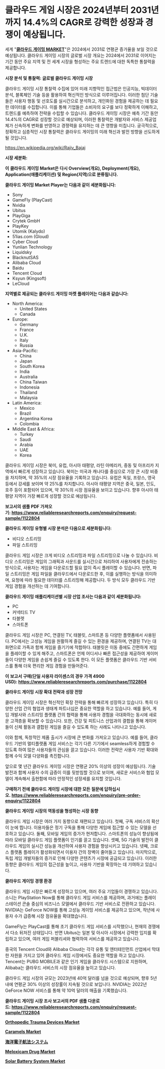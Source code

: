 <p><h1>클라우드 게임 시장은 2024년부터 2031년까지 14.4%의 CAGR로 강력한 성장과 경쟁이 예상됩니다.</h1></p><p>세계 "<strong><a href="https://www.reliableresearchreports.com/cloud-gaming-r1122804?utm_campaign=106&utm_medium=8&utm_source=Github&utm_content=ia&utm_term=21112024&utm_id=cloud-gaming">클라우드 게이밍 MARKET</a></strong>"은 2024에서 2031로 연평균 증가율을 보일 것으로 예상됩니다. 클라우드 게이밍 시장의 글로벌 시장 개요는 2024에서 2031로 이어지는 기간 동안 주요 지역 및 전 세계 시장을 형성하는 주요 트렌드에 대한 독특한 통찰력을 제공합니다.</p>
<p><strong>시장 분석 및 통찰력: 글로벌 클라우드 게이밍 시장</strong></p>
<p><p>클라우드 게이밍 시장 통찰력 수집에 있어 미래 지향적인 접근법은 인공지능, 빅데이터 분석, 블록체인 기술 등을 활용하여 혁신적인 방식으로 이루어집니다. 이러한 첨단 기술들은 사용자 행동 및 선호도를 실시간으로 분석하고, 개인화된 경험을 제공하는 데 필요한 데이터를 수집합니다. 이를 통해 기업들은 소비자의 요구를 보다 정확하게 이해하고, 트렌드를 예측하여 전략을 수립할 수 있습니다. 클라우드 게이밍 시장은 예측 기간 동안 14.4%의 CAGR로 성장할 것으로 예상되며, 이러한 통찰력은 개발자와 서비스 제공업체가 신속하게 변화를 반영하고 경쟁력을 유지하는 데 큰 영향을 미칩니다. 궁극적으로, 정확하고 심층적인 시장 통찰력은 클라우드 게이밍의 미래 혁신과 발전 방향을 선도하게 될 것입니다.</p></p>
<p><a href="%7CAUTHORITHY_DOMAIN_URL%7C?utm_campaign=106&utm_medium=8&utm_source=Github&utm_content=ia&utm_term=21112024&utm_id=cloud-gaming">https://en.wikipedia.org/wiki/Rajiv_Bajaj</a></p>
<p><strong>시장 세분화:</strong></p>
<p><strong>이 클라우드 게이밍 Market은 다시 Overview(개요), Deployment(개요), Application(애플리케이션) 및 Region(지역)으로 분류됩니다.</strong></p>
<p><strong>클라우드 게이밍 Market Player는 다음과 같이 세분화됩니다:</strong></p>
<p><ul><li>Sony</li><li>GameFly (PlayCast)</li><li>Nvidia</li><li>Ubitus</li><li>PlayGiga</li><li>Crytek GmbH</li><li>PlayKey</li><li>Utomik (Kalydo)</li><li>51ias.com (Gloud)</li><li>Cyber Cloud</li><li>Yunlian Technology</li><li>Liquidsky</li><li>BlacknutSAS</li><li>Alibaba Cloud</li><li>Baidu</li><li>Tencent Cloud</li><li>Ksyun (Kingsoft)</li><li>LeCloud</li></ul></p>
<p><strong>지역별로 제공되는 클라우드 게이밍 마켓 플레이어는 다음과 같습니다:</strong></p>
<p><ul>
    <li>
        North America:
        <ul>
            <li>United States</li>
            <li>Canada</li>
        </ul>
    </li>
    <li>
        Europe:
        <ul>
            <li>Germany</li>
            <li>France</li>
            <li>U.K.</li>
            <li>Italy</li>
            <li>Russia</li>
        </ul>
    </li>
    <li>
        Asia-Pacific:
        <ul>
            <li>China</li>
            <li>Japan</li>
            <li>South Korea</li>
            <li>India</li>
            <li>Australia</li>
            <li>China Taiwan</li>
            <li>Indonesia</li>
            <li>Thailand</li>
            <li>Malaysia</li>
        </ul>
    </li>
    <li>
        Latin America:
        <ul>
            <li>Mexico</li>
            <li>Brazil</li>
            <li>Argentina Korea</li>
            <li>Colombia</li>
        </ul>
    </li>
    <li>
        Middle East & Africa:
        <ul>
            <li>Turkey</li>
            <li>Saudi</li>
            <li>Arabia</li>
            <li>UAE</li>
            <li>Korea</li>
        </ul>
    </li>
    </ul></p>
<p><p>클라우드 게이밍 시장은 북미, 유럽, 아시아 태평양, 라틴 아메리카, 중동 및 아프리카 지역에서 빠르게 성장하고 있습니다. 북미는 미국과 캐나다를 중심으로 가장 큰 시장 비중을 차지하며, 약 35%의 시장 점유율을 기록하고 있습니다. 유럽은 독일, 프랑스, 영국 등에서 강세를 보이며 약 25%를 차지합니다. 아시아 태평양 지역은 중국, 일본, 인도, 호주 등이 포함되어 있으며, 약 30%의 시장 점유율을 보이고 있습니다. 향후 아시아 태평양 지역이 가장 빠르게 성장할 것으로 예상됩니다.</p></p>
<p><strong>보고서의 샘플 PDF 가져오기:&nbsp;<a href="https://www.reliableresearchreports.com/enquiry/request-sample/1122804?utm_campaign=106&utm_medium=8&utm_source=Github&utm_content=ia&utm_term=21112024&utm_id=cloud-gaming">https://www.reliableresearchreports.com/enquiry/request-sample/1122804</a></strong></p>
<p><strong>클라우드 게이밍 유형별 시장 분석은 다음으로 세분화됩니다:</strong></p>
<p><ul><li>비디오 스트리밍</li><li>파일 스트리밍</li></ul></p>
<p><p>클라우드 게임 시장은 크게 비디오 스트리밍과 파일 스트리밍으로 나눌 수 있습니다. 비디오 스트리밍은 게임의 그래픽과 사운드를 실시간으로 처리하여 사용자에게 전송하는 방식으로, 사용자는 게임을 다운로드할 필요 없이 즉시 플레이할 수 있습니다. 반면, 파일 스트리밍은 게임 파일을 클라우드에서 다운로드한 후, 이를 실행하는 방식을 의미하며, 요청에 따라 필요한 데이터를 스트리밍해 제공합니다. 두 방식 모두 클라우드 기반 게임 경험을 개선하는 데 기여합니다.</p></p>
<p><strong>클라우드 게이밍 애플리케이션별 시장 산업 조사는 다음과 같이 세분화됩니다:</strong></p>
<p><ul><li>PC</li><li>커넥티드 TV</li><li>타블렛</li><li>스마트폰</li></ul></p>
<p><p>클라우드 게임 시장은 PC, 연결된 TV, 태블릿, 스마트폰 등 다양한 플랫폼에서 사용된다. PC에서는 고성능 게임을 원활하게 즐길 수 있는 환경을 제공하며, 연결된 TV는 대화면으로 가족과 함께 게임을 즐기기에 적합하다. 태블릿은 이동 중에도 간편하게 게임을 플레이할 수 있게 해주고, 스마트폰은 언제 어디서나 빠른 접근성을 제공하여 게이머들이 다양한 게임을 손쉽게 즐길 수 있도록 한다. 이 모든 플랫폼은 클라우드 기반 서비스를 통해 더욱 편리한 게임 경험을 만들어준다.</p></p>
<p><strong>이 보고서 구매(단일 사용자 라이센스의 경우 가격 4900 USD):&nbsp;<a href="https://www.reliableresearchreports.com/purchase/1122804?utm_campaign=106&utm_medium=8&utm_source=Github&utm_content=ia&utm_term=21112024&utm_id=cloud-gaming">https://www.reliableresearchreports.com/purchase/1122804</a></strong></p>
<p><strong>클라우드 게이밍 시장 확대 전략과 성장 전망</strong></p>
<p><p>클라우드 게이밍 시장은 혁신적인 확장 전략을 통해 빠르게 성장하고 있습니다. 특히 다양한 산업 간의 협업과 생태계 파트너십은 중요한 역할을 하고 있습니다. 예를 들어, 게임 개발사와 스트리밍 플랫폼 간의 협력을 통해 사용자 경험을 극대화하는 동시에 새로운 고객층을 확보할 수 있습니다. 또한, 건강 및 피트니스 산업과의 결합을 통해 게이머들이 신체 활동과 결합된 게임을 즐길 수 있도록 하는 사례도 나타나고 있습니다.</p><p>이와 함께, 독창적인 제품 출시가 시장에 큰 변화를 가져오고 있습니다. 예를 들어, 클라우드 기반의 멀티플랫폼 게임 서비스는 각기 다른 기기에서 seamless하게 경험할 수 있도록 하여 많은 사용자들의 관심을 끌고 있습니다. 이러한 전략은 사용자 기반 확대와 함께 수익 모델 다양화를 촉진합니다.</p><p>앞으로 몇 년간 클라우드 게이밍 시장은 연평균 20% 이상의 성장이 예상됩니다. 기술 발전과 함께 사용자 수의 급증이 이를 뒷받침할 것으로 보이며, 새로운 서비스와 협업 모델이 계속해서 출현함에 따라 안정적인 성장세를 유지할 것입니다.</p></p>
<p><strong>구매하기 전에 클라우드 게이밍 시장에 대한 모든 질문에 답하십시오.&nbsp;<a href="https://www.reliableresearchreports.com/enquiry/pre-order-enquiry/1122804?utm_campaign=106&utm_medium=8&utm_source=Github&utm_content=ia&utm_term=21112024&utm_id=cloud-gaming">https://www.reliableresearchreports.com/enquiry/pre-order-enquiry/1122804</a></strong><strong></strong></p>
<p><strong>클라우드 게이밍 시장의 역동성을 형성하는 시장 동향</strong></p>
<p><p>클라우드 게임 시장은 여러 가지 동향으로 재편되고 있습니다. 첫째, 구독 서비스의 확산이 눈에 띕니다. 이용자들은 정기 구독을 통해 다양한 게임에 접근할 수 있는 모델을 선호하고 있습니다. 둘째, 모바일 게임의 증가가 현저합니다. 스마트폰의 성능이 향상됨에 따라 모바일 클라우드 게임 플랫폼이 인기를 끌고 있습니다. 셋째, 5G 기술의 발전이 클라우드 게임의 실시간 성능을 개선하여 사용자 경험을 향상시키고 있습니다. 넷째, 크로스 플랫폼 플레이가 활성화되면서 이용자 간의 장벽이 줄어들고 있습니다. 마지막으로, 독립 게임 개발자들의 증가로 인해 다양한 콘텐츠가 시장에 공급되고 있습니다. 이러한 동향은 클라우드 게임의 접근성을 높이고, 사용자 기반을 확장하는 데 기여하고 있습니다.</p></p>
<p><strong>클라우드 게이밍 경쟁 환경</strong></p>
<p><p>클라우드 게임 시장은 빠르게 성장하고 있으며, 여러 주요 기업들이 경쟁하고 있습니다. 소니는 PlayStation Now를 통해 클라우드 게임 서비스를 제공하며, 과거에는 플레이스테이션 콘솔 중심의 비즈니스 모델에서 클라우드 기반 서비스로 전환하고 있습니다. NVIDIA는 GeForce NOW를 통해 고성능 게이밍 서비스를 제공하고 있으며, 작년에 사용자 수가 급증해 시장 점유율을 확대했습니다. </p><p>GameFly는 PlayCast를 통해 초기 클라우드 게임 서비스를 시작했으나, 현재의 경쟁에서 다소 뒤처진 상태입니다. 반면 Ubitus는 일본 및 아시아 시장에서 강력한 입지를 확립하고 있으며, 여러 게임 퍼블리셔와 협력하여 서비스를 제공하고 있습니다. </p><p>중국의 Tencent Cloud와 Alibaba Cloud는 각각 유통 및 엔터테인먼트 산업에서 막대한 자원을 가지고 있어 클라우드 게임 시장에서도 중요한 역할을 하고 있습니다. Tencent는 PUBG MOBILE과 같은 인기 게임을 클라우드 시스템으로 지원하며, Alibaba는 클라우드 서비스의 시장 점유율을 높이고 있습니다. </p><p>클라우드 게임 시장의 규모는 2023년에 40억 달러를 넘을 것으로 예상되며, 향후 5년 내에 연평균 30% 이상의 성장률이 지속될 것으로 보입니다. NVIDIA는 2022년 GeForce NOW 서비스를 통해 약 10억 달러의 매출을 기록했습니다.</p></p>
<p><strong>클라우드 게이밍 시장 조사 보고서의 PDF 샘플 다운로드:&nbsp;<a href="https://www.reliableresearchreports.com/enquiry/request-sample/1122804?utm_campaign=106&utm_medium=8&utm_source=Github&utm_content=ia&utm_term=21112024&utm_id=cloud-gaming">https://www.reliableresearchreports.com/enquiry/request-sample/1122804</a></strong></p>
<p><strong><p><a href="https://www.linkedin.com/pulse/consistent-increase-orthopedic-trauma-devices-market-forecasted-il2oe?utm_campaign=106&utm_medium=8&utm_source=Github&utm_content=ia&utm_term=21112024&utm_id=cloud-gaming">Orthopedic Trauma Devices Market</a></p><p><a href="https://www.linkedin.com/pulse/caramels-market-forecast-2024-2031-expected-expand-58-cagr-3gnae?utm_campaign=106&utm_medium=8&utm_source=Github&utm_content=ia&utm_term=21112024&utm_id=cloud-gaming">Caramels Market</a></p><p><a href="https://github.com/mohamedbakry57/Market-Research-Report-List-6/blob/main/994939524788.md?utm_campaign=106&utm_medium=8&utm_source=Github&utm_content=ia&utm_term=21112024&utm_id=cloud-gaming">海洋電子航法システム</a></p><p><a href="https://issuu.com/reportprime-2/docs/meloxicam-drug-market-size-2030.ppt_8cf50f075c841b?utm_campaign=106&utm_medium=8&utm_source=Github&utm_content=ia&utm_term=21112024&utm_id=cloud-gaming">Meloxicam Drug Market</a></p><p><a href="https://github.com/vimar16th/Market-Research-Report-List-6/blob/main/solar-battery-system-market.md?utm_campaign=106&utm_medium=8&utm_source=Github&utm_content=ia&utm_term=21112024&utm_id=cloud-gaming">Solar Battery System Market</a></p></strong></p>